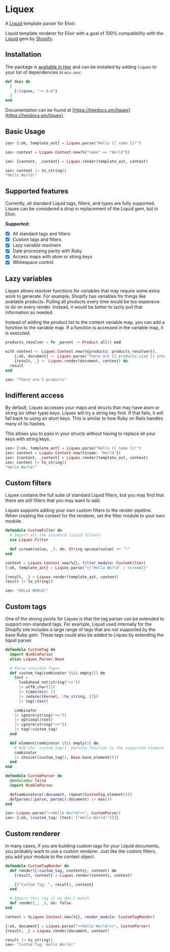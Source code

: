 # Liquex

A [Liquid](https://shopify.github.io/liquid/) template parser for Elixir.

Liquid template renderer for Elixir with a goal of 100% compatibility with the
[Liquid](https://shopify.github.io/liquid/) gem by [Shopify](https://www.shopify.com/).

## Installation

The package is [available in Hex](https://hex.pm/packages/liquex) and can be installed
by adding `liquex` to your list of dependencies in `mix.exs`:

```elixir
def deps do
  [
    {:liquex, "~> 0.6"}
  ]
end
```

Documentation can be found at [https://hexdocs.pm/liquex](https://hexdocs.pm/liquex).

## Basic Usage

```elixir
iex> {:ok, template_ast} = Liquex.parse("Hello {{ name }}!")

iex> context = Liquex.Context.new(%{"name" => "World"})

iex> {content, _context} = Liquex.render(template_ast, context)

iex> content |> to_string()
"Hello World!"
```

## Supported features

Currently, all standard Liquid tags, filters, and types are fully supported.  Liquex can
be considered a drop in replacement of the Liquid gem, but in Elixir.

**_Supported:_**

- [x] All standard tags and filters
- [x] Custom tags and filters
- [x] Lazy variable resolvers
- [x] Date processing parity with Ruby
- [x] Access maps with atom or string keys
- [x] Whitespace control

## Lazy variables

Liquex allows resolver functions for variables that may require some extra
work to generate. For example, Shopify has variables for things like
available products. Pulling all products every time would be too expensive
to do on every render. Instead, it would be better to lazily pull that
information as needed.

Instead of adding the product list to the context variable map, you can add
a function to the variable map. If a function is accessed in the variable
map, it is executed.

```elixir
products_resolver = fn _parent -> Product.all() end

with context <- Liquex.Context.new(%{products: products_resolver}),
    {:ok, document} <- Liquex.parse("There are {{ products.size }} products"),
    {result, _} <- Liquex.render(document, context) do
  result
end

iex> "There are 5 products"
```

## Indifferent access

By default, Liquex accesses your maps and structs that may have atom or
string (or other type) keys. Liquex will try a string key first. If that
fails, it will fall back to using an atom keys.  This is similar to how
Ruby on Rails handles many of its hashes.

This allows you to pass in your structs without having to replace all your
keys with string keys.

```elixir
iex> {:ok, template_ast} = Liquex.parse("Hello {{ name }}!")
iex> context = Liquex.Context.new(%{name: "World"})
iex> {content, _context} = Liquex.render(template_ast, context)
iex> content |> to_string()
"Hello World!"
```

## Custom filters

Liquex contains the full suite of standard Liquid filters, but you may find that there are still
filters that you may want to add.

Liquex supports adding your own custom filters to the render pipeline.  When creating the context
for the renderer, set the filter module to your own module.

```elixir
defmodule CustomFilter do
  # Import all the standard liquid filters
  use Liquex.Filter

  def scream(value, _), do: String.upcase(value) <> "!"
end

context = Liquex.Context.new(%{}, filter_module: CustomFilter)
{:ok, template_ast} = Liquex.parse("{{'Hello World' | scream}}"

{result, _} = Liquex.render(template_ast, context)
result |> to_string()

iex> "HELLO WORLD!"
```

## Custom tags

One of the strong points for Liquex is that the tag parser can be extended to support non-standard
tags.  For example, Liquid used internally for the Shopify site includes a large range of tags that
are not supported by the base Ruby gem.  These tags could also be added to Liquex by extending the
liquid parser.

```elixir
defmodule CustomTag do
  import NimbleParsec
  alias Liquex.Parser.Base

  # Parse <<Custom Tag>>
  def custom_tag(combinator \\\\ empty()) do
    text =
      lookahead_not(string(">>"))
      |> utf8_char([])
      |> times(min: 1)
      |> reduce({Kernel, :to_string, []})
      |> tag(:text)

    combinator
    |> ignore(string("<<"))
    |> optional(text)
    |> ignore(string(">>"))
    |> tag(:custom_tag)
  end

  def element(combinator \\\\ empty()) do
    # Add the `custom_tag/1` parsing function to the supported element tag list
    combinator
    |> choice([custom_tag(), Base.base_element()])
  end
end

defmodule CustomParser do
  @moduledoc false
  import NimbleParsec

  defcombinatorp(:document, repeat(CustomTag.element()))
  defparsec(:parse, parsec(:document) |> eos())
end

iex> Liquex.parse("<<Hello World!>>", CustomParser)
iex> {:ok, [custom_tag: [text: ["Hello World!"]]]}
```

## Custom renderer

In many cases, if you are building custom tags for your Liquid documents, you probably want to
use a custom renderer.  Just like the custom filters, you add your module to the context object.

```elixir
defmodule CustomTagRender do
  def render({:custom_tag, contents}, context) do
    {result, context} = Liquex.render(contents, context)

    {["Custom Tag: ", result], context}
  end

  # Ignore this tag if we don't match
  def render(_, _), do: false
end

context = %Liquex.Context.new(%{}, render_module: CustomTagRender)

{:ok, document} = Liquex.parse("<<Hello World!>>", CustomParser)
{result, _} = Liquex.render(document, context)

result |> to_string()
iex> "Custom Tag: Hello World!"
```